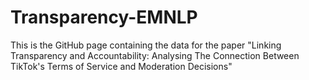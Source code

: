 # Transparency-EMNLP
This is the GitHub page containing the data for the paper "Linking Transparency and Accountability: Analysing The Connection Between TikTok's Terms of Service and Moderation Decisions"
